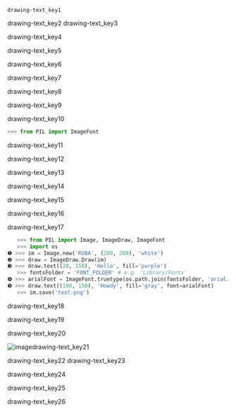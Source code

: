 ```ngMeta
drawing-text_key1
```

drawing-text_key2
drawing-text_key3


drawing-text_key4


drawing-text_key5


drawing-text_key6


drawing-text_key7


drawing-text_key8


drawing-text_key9


drawing-text_key10


```python
>>> from PIL import ImageFont
```
drawing-text_key11


drawing-text_key12


drawing-text_key13


drawing-text_key14


drawing-text_key15


drawing-text_key16


drawing-text_key17


```python
   >>> from PIL import Image, ImageDraw, ImageFont
   >>> import os
❶ >>> im = Image.new('RGBA', (200, 200), 'white')
❷ >>> draw = ImageDraw.Draw(im)
❸ >>> draw.text((20, 150), 'Hello', fill='purple')
   >>> fontsFolder = 'FONT_FOLDER' # e.g. 'Library/Fonts'
❹ >>> arialFont = ImageFont.truetype(os.path.join(fontsFolder, 'arial.ttf'), 32)
❺ >>> draw.text((100, 150), 'Howdy', fill='gray', font=arialFont)
   >>> im.save('text.png')
```
drawing-text_key18


drawing-text_key19


drawing-text_key20


![image](assets/000073.jpg)drawing-text_key21


drawing-text_key22
drawing-text_key23


drawing-text_key24


drawing-text_key25


drawing-text_key26
